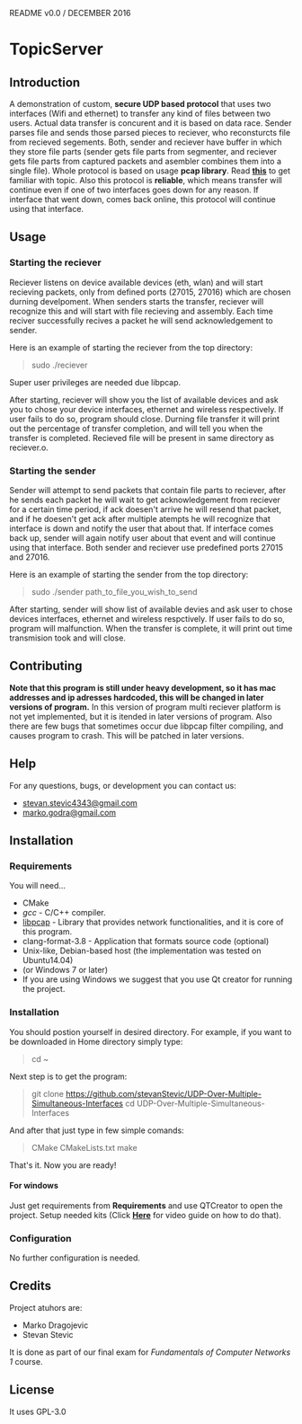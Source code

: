 README v0.0 / DECEMBER 2016

# TopicServer

## Introduction

A demonstration of custom, __secure UDP based protocol__ that uses two interfaces (Wifi and ethernet) to transfer any kind of files between two users. Actual data transfer is concurent and it is based on data race. Sender parses file and sends those parsed pieces to reciever, who reconsturcts file from recieved segements. Both, sender and reciever have buffer in which they store file parts (sender gets file parts from segmenter, and reciever gets file parts from captured packets and asembler combines them into a single file). Whole protocol is based on usage __pcap library__. Read [**this**](https://en.wikipedia.org/wiki/Pcap) to get familiar with topic. Also this protocol is __reliable__, which means transfer will continue even if one of two interfaces goes down for any reason. If interface that went down, comes back online, this protocol will continue using that interface.

## Usage

### Starting the reciever

Reciever listens on device available devices (eth, wlan) and will start recieving packets, only from defined ports (27015, 27016) which are chosen durning develpoment. When senders starts the transfer, reciever will recognize this and will start with file recieving and assembly. Each time reciver successfully recives a packet he will send acknowledgement to sender.

Here is an example of starting the reciever from the top directory:

>sudo ./reciever

Super user privileges are needed due libpcap.

After starting, reciever will show you the list of available devices and ask you to chose your device interfaces, ethernet and wireless respectively. If user fails to do so, program should close. Durning file transfer it will print out the percentage of transfer completion, and will tell you when the transfer is completed. Recieved file will be present in same directory as reciever.o.

### Starting the sender

Sender will attempt to send packets that contain file parts to reciever, after he sends each packet he will wait to get acknowledgement from reciever for a certain time period, if ack doesen't arrive he will resend that packet, and if he doesen't get ack after multiple atempts he will recognize that interface is down and notify the user that about that. If interface comes back up, sender will again notify user about that event and will continue using that interface. Both sender and reciever use predefined ports 27015 and 27016.

Here is an example of starting the sender from the top directory:

>sudo ./sender path_to_file_you_wish_to_send

After starting, sender will show list of available devies and ask user to chose devices interfaces, ethernet and wireless respctively. If user fails to do so, program will malfunction. When the transfer is complete, it will print out time transmision took and will close.

## Contributing

 __Note that this program is still under heavy development, so it has mac addresses and ip adresses hardcoded, this will be changed in later versions of program.__
In this version of program multi reciever platform is not yet implemented, but it is itended in later versions of program. Also there are few bugs that sometimes occur due libpcap filter compiling, and causes program to crash. This will be patched in later versions.

## Help

For any questions, bugs, or development you can contact us:  
* stevan.stevic4343@gmail.com
* marko.godra@gmail.com

## Installation

### Requirements

You will need...
* CMake
* *gcc* - C/C++ compiler.
* [libpcap](http://www.tcpdump.org/) - Library that provides network functionalities, and it is core of this program.
* clang-format-3.8 - Application that formats source code (optional)
* Unix-like, Debian-based host (the implementation was tested on Ubuntu14.04)
* (or Windows 7 or later)
* If you are using Windows we suggest that you use Qt creator for running the project.

### Installation

You should postion yourself in desired directory. For example, if you want to be downloaded in Home directory simply type:  
>cd ~

Next step is to get the program:
>git clone https://github.com/stevanStevic/UDP-Over-Multiple-Simultaneous-Interfaces
>cd UDP-Over-Multiple-Simultaneous-Interfaces

And after that just type in few simple comands:

>CMake CMakeLists.txt
>make

That's it. Now you are ready!

#### For windows

Just get requirements from **Requirements** and use QTCreator to open the project. Setup needed kits (Click [**Here**](https://www.youtube.com/watch?v=eZ-HOc2P_EI) for video guide on how to do that). 

### Configuration

No further configuration is needed.

## Credits

Project atuhors are:
* Marko Dragojevic
* Stevan Stevic

It is done as part of our final exam for _Fundamentals of Computer Networks 1_ course.

## License

It uses GPL-3.0
